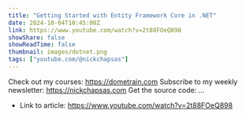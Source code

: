 ```yaml
---
title: "Getting Started with Entity Framework Core in .NET"
date: 2024-10-04T10:45:00Z
link: https://www.youtube.com/watch?v=2t88FOeQ898
showShare: false
showReadTime: false
thumbnail: images/dotnet.png
tags: ["youtube.com/@nickchapsas"]
---
```

Check out my courses: https://dometrain.com Subscribe to my weekly newsletter: https://nickchapsas.com Get the source code: ...

- Link to article: https://www.youtube.com/watch?v=2t88FOeQ898